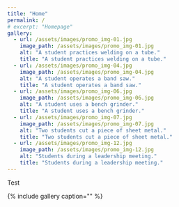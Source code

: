 ```yaml
---
title: "Home"
permalink: /
# excerpt: "Homepage"
gallery:
  - url: /assets/images/promo_img-01.jpg
    image_path: /assets/images/promo_img-01.jpg
    alt: "A student practices welding on a tube."
    title: "A student practices welding on a tube."
  - url: /assets/images/promo_img-04.jpg
    image_path: /assets/images/promo_img-04.jpg
    alt: "A student operates a band saw."
    title: "A student operates a band saw."
  - url: /assets/images/promo_img-06.jpg
    image_path: /assets/images/promo_img-06.jpg
    alt: "A student uses a bench grinder."
    title: "A student uses a bench grinder."
  - url: /assets/images/promo_img-07.jpg
    image_path: /assets/images/promo_img-07.jpg
    alt: "Two students cut a piece of sheet metal."
    title: "Two students cut a piece of sheet metal."
  - url: /assets/images/promo_img-12.jpg
    image_path: /assets/images/promo_img-12.jpg
    alt: "Students during a leadership meeting."
    title: "Students during a leadership meeting."
---
```


Test

{% include gallery caption="" %}

